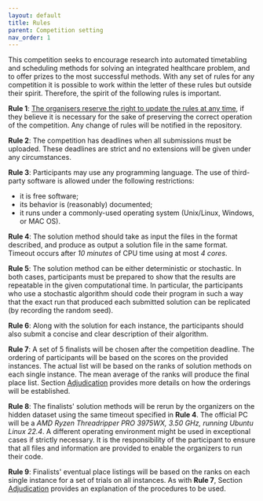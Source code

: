 ```yaml
---
layout: default
title: Rules
parent: Competition setting
nav_order: 1
---
```


<!-- TODO: added clarification on rule 3 -->

This competition seeks to encourage research into automated timetabling and scheduling methods for solving an integrated healthcare problem,
and to offer prizes to the most successful methods.  With any set of
rules for any competition it is possible to work within the letter of
these rules but outside their spirit.
Therefore, the spirit of the following rules is important.


**Rule 1**: <u>The organisers reserve the right to update the
  rules at any time</u>, if they believe it is necessary for the sake of
  preserving the correct operation of the competition. Any change of
  rules will be notified in the repository.

**Rule 2**: The competition has deadlines when all
  submissions must be uploaded. These deadlines are strict and no
  extensions will be given under any circumstances.

**Rule 3**: Participants may use any programming
  language. The use of third-party software is allowed under the
  following restrictions:
   * it is free software;
   * its behavior is (reasonably) documented;
   * it runs under a commonly-used operating system (Unix/Linux, Windows, or MAC OS).

**Rule 4**: The solution method should take as input the
  files in the format described, and produce as output a solution file in the same format. 
  Timeout occurs after _10 minutes_ of CPU time using at most _4 cores_.

**Rule 5**: The solution method can be either deterministic or
  stochastic. In both cases, participants must be prepared to show
  that the results are repeatable in the given computational time. In
  particular, the participants who use a stochastic algorithm should
  code their program in such a way that the exact run that produced
  each submitted solution can be replicated (by recording the random
  seed). 

**Rule 6**: Along with the solution for each instance,
  the participants should also submit a concise and clear description
  of their algorithm.

**Rule 7**: A set of 5 finalists will be chosen after the
  competition deadline. The ordering of participants will be based on the
  scores on the provided instances. The actual list will be based
  on the ranks of solution methods on each single instance. The mean average of
  the ranks will produce the final place list. Section
  [Adjudication](adjudication) provides more details on how the
  orderings will be established.

**Rule 8**: The finalists' solution methods will be rerun by the organizers on the hidden dataset using 
the same timeout specified in **Rule 4**. The official PC will be a _AMD Ryzen Threadripper PRO 3975WX, 3.50 GHz,
running Ubuntu Linux 22.4_. A different operating environment might be used in exceptional cases if 
strictly necessary.  It is the responsibility of the participant to ensure that all files and 
information are provided to enable the organizers to run their code.
  
**Rule 9**: Finalists' eventual place listings will be
  based on the ranks on each single instance for a set of trials on
  all instances. As with **Rule 7**, Section [Adjudication](adjudication) provides an explanation 
  of the procedures to be used.